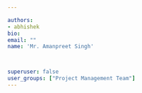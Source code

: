 ```yaml
---

authors:
- abhishek
bio: 
email: ""
name: 'Mr. Amanpreet Singh'



superuser: false
user_groups: ["Project Management Team"]
---
```



